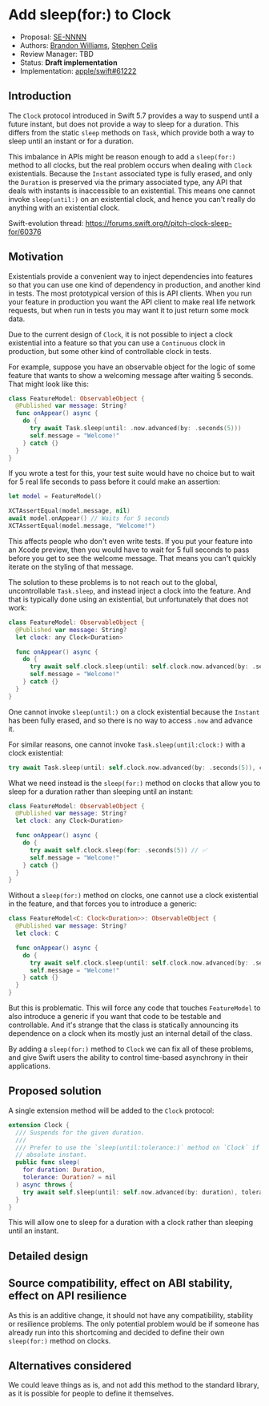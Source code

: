 # Add sleep(for:) to Clock

* Proposal: [SE-NNNN](NNNN-clock-sleep-for.md)
* Authors: [Brandon Williams](https://github.com/mbrandonw), [Stephen Celis](https://github.com/stephencelis)
* Review Manager: TBD
* Status: **Draft implementation**
* Implementation: [apple/swift#61222](https://github.com/apple/swift/pull/61222)


## Introduction

The `Clock` protocol introduced in Swift 5.7 provides a way to suspend until a future instant, but 
does not provide a way to sleep for a duration. This differs from the static `sleep` methods on
`Task`, which provide both a way to sleep until an instant or for a duration.

This imbalance in APIs might be reason enough to add a `sleep(for:)` method to all clocks, but the
real problem occurs when dealing with `Clock` existentials. Because the `Instant` associated type
is fully erased, and only the `Duration` is preserved via the primary associated type, any API
that deals with instants is inaccessible to an existential. This means one cannot invoke 
`sleep(until:)` on an existential clock, and hence you can't really do anything with an existential
clock.

Swift-evolution thread: https://forums.swift.org/t/pitch-clock-sleep-for/60376

## Motivation

Existentials provide a convenient way to inject dependencies into features so that you can use one
kind of dependency in production, and another kind in tests. The most prototypical version of this
is API clients. When you run your feature in production you want the API client to make real life
network requests, but when run in tests you may want it to just return some mock data.

Due to the current design of `Clock`, it is not possible to inject a clock existential into a 
feature so that you can use a `Continuous` clock in production, but some other kind of controllable
clock in tests.

For example, suppose you have an observable object for the logic of some feature that wants to show
a welcoming message after waiting 5 seconds. That might look like this:

```swift
class FeatureModel: ObservableObject {
  @Published var message: String?
  func onAppear() async {
    do {
      try await Task.sleep(until: .now.advanced(by: .seconds(5)))
      self.message = "Welcome!"
    } catch {}
  }
}
```

If you wrote a test for this, your test suite would have no choice but to wait for 5 real life
seconds to pass before it could make an assertion:

```swift
let model = FeatureModel()

XCTAssertEqual(model.message, nil)
await model.onAppear() // Waits for 5 seconds
XCTAssertEqual(model.message, "Welcome!")
```

This affects people who don't even write tests. If you put your feature into an Xcode preview, then
you would have to wait for 5 full seconds to pass before you get to see the welcome message. That
means you can't quickly iterate on the styling of that message.

The solution to these problems is to not reach out to the global, uncontrollable `Task.sleep`, and
instead inject a clock into the feature. And that is typically done using an existential, but
unfortunately that does not work:

```swift
class FeatureModel: ObservableObject {
  @Published var message: String?
  let clock: any Clock<Duration>

  func onAppear() async {
    do {
      try await self.clock.sleep(until: self.clock.now.advanced(by: .seconds(5))) // 🛑
      self.message = "Welcome!"
    } catch {}
  }
}
```

One cannot invoke `sleep(until:)` on a clock existential because the `Instant` has been fully 
erased, and so there is no way to access `.now` and advance it.

For similar reasons, one cannot invoke `Task.sleep(until:clock:)` with a clock existential:

```swift
try await Task.sleep(until: self.clock.now.advanced(by: .seconds(5)), clock: self.clock) // 🛑
```

What we need instead is the `sleep(for:)` method on clocks that allow you to sleep for a duration
rather than sleeping until an instant:

```swift
class FeatureModel: ObservableObject {
  @Published var message: String?
  let clock: any Clock<Duration>

  func onAppear() async {
    do {
      try await self.clock.sleep(for: .seconds(5)) // ✅
      self.message = "Welcome!"
    } catch {}
  }
}
```

Without a `sleep(for:)` method on clocks, one cannot use a clock existential in the feature, and
that forces you to introduce a generic:

```swift
class FeatureModel<C: Clock<Duration>>: ObservableObject {
  @Published var message: String?
  let clock: C

  func onAppear() async {
    do {
      try await self.clock.sleep(until: self.clock.now.advanced(by: .seconds(5)))
      self.message = "Welcome!"
    } catch {}
  }
}
```

But this is problematic. This will force any code that touches `FeatureModel` to also introduce a
generic if you want that code to be testable and controllable. And it's strange that the class
is statically announcing its dependence on a clock when its mostly just an internal detail of the
class.

By adding a `sleep(for:)` method to `Clock` we can fix all of these problems, and give Swift users
the ability to control time-based asynchrony in their applications.

## Proposed solution

A single extension method will be added to the `Clock` protocol:

```swift
extension Clock {
  /// Suspends for the given duration.
  ///
  /// Prefer to use the `sleep(until:tolerance:)` method on `Clock` if you have access to an 
  // absolute instant. 
  public func sleep(
    for duration: Duration,
    tolerance: Duration? = nil
  ) async throws {
    try await self.sleep(until: self.now.advanced(by: duration), tolerance: tolerance)
  }
}
```

<!-- We should make sure that we talk in the documentation about why this kind of method should only be used as a convenience API and why the primary API should traffic in absolute clock values. But with that said, I absolutely agree that it's pretty much always going to be useful to have this kind of convenience alongside that primary API, and so this proposal seems like a nice addition. -->

This will allow one to sleep for a duration with a clock rather than sleeping until an instant.

## Detailed design

## Source compatibility, effect on ABI stability, effect on API resilience

As this is an additive change, it should not have any compatibility, stability or resilience 
problems. The only potential problem would be if someone has already run into this shortcoming
and decided to define their own `sleep(for:)` method on clocks.

## Alternatives considered

We could leave things as is, and not add this method to the standard library, as it is possible for
people to define it themselves.
